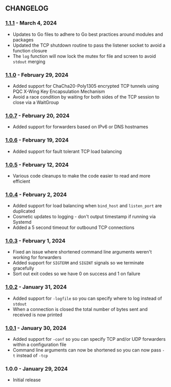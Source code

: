 ## CHANGELOG

### [1.1.1] - March 4, 2024
- Updates to Go files to adhere to Go best practices around modules and packages
- Updated the TCP shutdown routine to pass the listener socket to avoid a function closure 
- The `log` function will now lock the mutex for file and screen to avoid `stdout` merging

### [1.1.0] - February 29, 2024
- Added support for ChaCha20-Poly1305 encrypted TCP tunnels using PQC X-Wing Key Encapsulation Mechanism
- Avoid a race condition by waiting for both sides of the TCP session to close via a WaitGroup

### [1.0.7] - February 20, 2024
- Added support for forwarders based on IPv6 or DNS hostnames

### [1.0.6] - February 19, 2024
- Added support for fault tolerant TCP load balancing

### [1.0.5] - February 12, 2024
- Various code cleanups to make the code easier to read and more efficient

### [1.0.4] - February 2, 2024
- Added support for load balancing when `bind_host` and `listen_port` are duplicated
- Cosmetic updates to logging - don't output timestamp if running via Systemd
- Added a 5 second timeout for outbound TCP connections

### [1.0.3] - February 1, 2024
- Fixed an issue where shortened command line arguments weren't working for forwarders
- Added support for `SIGTERM` and `SIGINT` signals so we terminate gracefully
- Sort out exit codes so we have 0 on success and 1 on failure

### [1.0.2] - January 31, 2024
- Added support for `-logfile` so you can specify where to log instead of `stdout`
- When a connection is closed the total number of bytes sent and received is now printed

### [1.0.1] - January 30, 2024
- Added support for `-conf` so you can specify TCP and/or UDP forwarders within a configuration file
- Command line arguments can now be shortened so you can now pass `-t` instead of `-tcp` 

### 1.0.0 - January 29, 2024
- Initial release


[1.1.1]: https://github.com/cmason3/portfwd/compare/1.1.0...1.1.1
[1.1.0]: https://github.com/cmason3/portfwd/compare/1.0.7...1.1.0
[1.0.7]: https://github.com/cmason3/portfwd/compare/1.0.6...1.0.7
[1.0.6]: https://github.com/cmason3/portfwd/compare/1.0.5...1.0.6
[1.0.5]: https://github.com/cmason3/portfwd/compare/1.0.4...1.0.5
[1.0.4]: https://github.com/cmason3/portfwd/compare/1.0.3...1.0.4
[1.0.3]: https://github.com/cmason3/portfwd/compare/1.0.2...1.0.3
[1.0.2]: https://github.com/cmason3/portfwd/compare/1.0.1...1.0.2
[1.0.1]: https://github.com/cmason3/portfwd/compare/1.0.0...1.0.1
